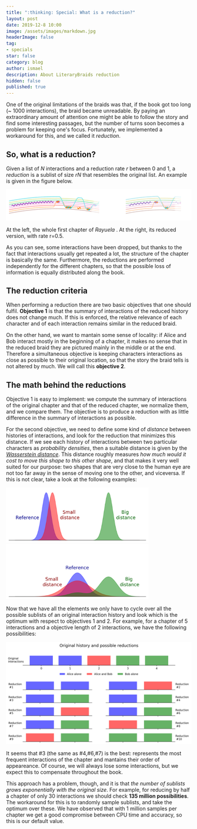 ```yaml
---
title: ":thinking: Special: What is a reduction?"
layout: post
date: 2019-12-8 10:00
image: /assets/images/markdown.jpg
headerImage: false
tag:
- specials
star: false
category: blog
author: ismael
description: About LiteraryBraids reduction
hidden: false
published: true
---
```


<!-- Display LaTeX -->
<!-- <script type="text/x-mathjax-config">
    MathJax.Hub.Config({
      tex2jax: {
        skipTags: ['script', 'noscript', 'style', 'textarea', 'pre'],
        inlineMath: [['$','$']]
      }
    });
</script>
<script src="https://cdn.mathjax.org/mathjax/latest/MathJax.js?config=TeX-AMS-MML_HTMLorMML" type="text/javascript"></script> -->

One of the original limitations of the braids was that, if the book got too long (~ 1000 interactions), the braid became unreadable. By paying an extraordinary amount of attention one might be able to follow the story and find some interesting passages, but the number of turns soon becomes a problem for keeping one's focus. Fortunately, we implemented a workaround for this, and we called it *reduction*.

## So, what is a reduction?

Given a list of *N* interactions and a reduction rate *r* between 0 and 1, a *reduction* is a sublist of size *rN* that resembles the original list. An example is given in the figure below. 

![Reduction](../assets/images/about_reduced.png)
<figcaption class="caption">At the left, the whole first chapter of <i>Rayuela </i>. At the right, its reduced version, with rate r=0.5.  </figcaption>

As you can see, some interactions have been dropped, but thanks to the fact that interactions usually get repeated a lot, the structure of the chapter is basically the same. Furthermore, the reductions are performed independently for the different chapters, so that the possible loss of information is equally distributed along the book. 

## The reduction criteria

When performing a reduction there are two basic objectives that one should fulfil. **Objective 1** is that the summary of interactions of the reduced history does not change much. If this is enforced, the relative relevance of each character and of each interaction remains similar in the reduced braid.

On the other hand, we want to mantain some sense of locality: if Alice and Bob interact mostly in the beginning of a chapter, it makes no sense that in the reduced braid they are pictured mainly in the middle or at the end. Therefore a simultaneous objective is keeping characters interactions as close as possible to their original location, so that the story the braid tells is not altered by much. We will call this **objective 2**. 

## The math behind the reductions

Objective 1 is easy to implement: we compute the summary of interactions of the original chapter and that of the reduced chapter, we normalize them, and we compare them. The objective is to produce a reduction with as little difference in the summary of interactions as possible.

For the second objective, we need to define some kind of *distance* between histories of interactions, and look for the reduction that minimizes this distance. If we see each history of interactions between two particular characters as *probability densities*, then a suitable distance is given by the [*Wasserstein distance*](https://en.wikipedia.org/wiki/Wasserstein_metric). This distance roughly measures *how much would it cost to move this shape to this other shape*, and that makes it very well suited for our purpose: two shapes that are very close to the human eye are not too far away in the sense of moving one to the other, and viceversa. If this is not clear, take a look at the following examples:


<div class="side-by-side">
    <div class="toleft">
        <img class="image" src="../assets/images/distance.png" alt="Distance1" height="150">
    </div>
    <div class="toright">
<img class="image" src="../assets/images/distance2.png" alt="Distance2" height="150">
    </div>
</div>


Now that we have all the elements we only have to cycle over all the possible sublists of an original interaction history and look which is the optimum with respect to objectives 1 and 2. For example, for a chapter of 5 interactions and a objective length of 2 interactions, we have the following possibilities:

![Reduction](../assets/images/reduction.png)

It seems that #3 (the same as #4,#6,#7) is the best: represents the most frequent interactions of the chapter and mantains their order of appeareance. Of course, we will always lose some interactions, but we expect this to compensate throughout the book. 

This approach has a problem, though, and it is that *the number of sublists grows exponentially with the original size*. For example, for reducing by half a chapter of only 30 interactions we should check **135 million possibilities**. The workaround for this is to randomly sample sublists, and take the optimum over these. We have observed that with 1 million samples per chapter we get a good compromise between CPU time and accuracy, so this is our default value.